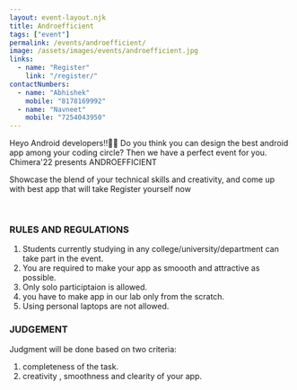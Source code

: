 ```yaml
---
layout: event-layout.njk
title: Androefficient
tags: ["event"]
permalink: /events/androefficient/
image: /assets/images/events/androefficient.jpg
links:
  - name: "Register"
    link: "/register/"
contactNumbers:
  - name: "Abhishek"
    mobile: "8178169992"
  - name: "Navneet"
    mobile: "7254043950"
---
```


Heyo Android developers!!🙋‍♀️
Do you think you can design the best android app among your coding circle?
Then we have a perfect event for you. Chimera'22 presents ANDROEFFICIENT

Showcase the blend of your technical skills and creativity, and come up with best app that will take 
Register yourself now

</br>

### RULES AND REGULATIONS

1. Students currently studying in any college/university/department can take part in the event.
2. You are required to make your app as smoooth and attractive as possible.
3. Only solo participtaion is allowed.
4. you have to make app in our lab only from the scratch.
5. Using personal laptops are not allowed.


### JUDGEMENT

Judgment will be done based on two criteria:

1. completeness of the task.
2. creativity , smoothness and clearity of your app.